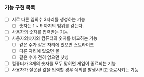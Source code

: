 ### 기능 구현 목록
- [ ] 서로 다른 임의수 3자리를 생성하는 기능
  - [ ] 숫자는 1 ~ 9 까지의 범위를 갖는다.
- [ ] 사용자의 숫자를 입력받는 기능
- [ ] 사용자의숫자와 컴퓨터의 숫자를 비교하는 기능
  - [ ] 같은 수가 같은 자리에 있으면 스트라이크 
  - [ ] 다른 자리에 있으면 볼
  - [ ] 같은 수가 전혀 없으면 낫싱
- [ ] 컴퓨터가 3개의 숫자를 모두 맞히면 게임이 종료되는 기능
- [ ] 사용자가 잘못된 값을 입력할 경우 예외를 발생시키고 종료시키는 기능
